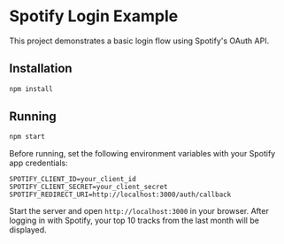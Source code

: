 # Spotify Login Example

This project demonstrates a basic login flow using Spotify's OAuth API.

## Installation

```bash
npm install
```

## Running

```bash
npm start
```

Before running, set the following environment variables with your Spotify app credentials:

```
SPOTIFY_CLIENT_ID=your_client_id
SPOTIFY_CLIENT_SECRET=your_client_secret
SPOTIFY_REDIRECT_URI=http://localhost:3000/auth/callback
```

Start the server and open `http://localhost:3000` in your browser. After logging
in with Spotify, your top 10 tracks from the last month will be displayed.
